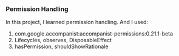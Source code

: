 ### Permission Handling  
In this project, I learned permission handling. And I used: <br>
1. com.google.accompanist:accompanist-permissions:0.21.1-beta
2. Lifecycles, observes, DisposableEffect
3. hasPermission, shouldShowRationale
